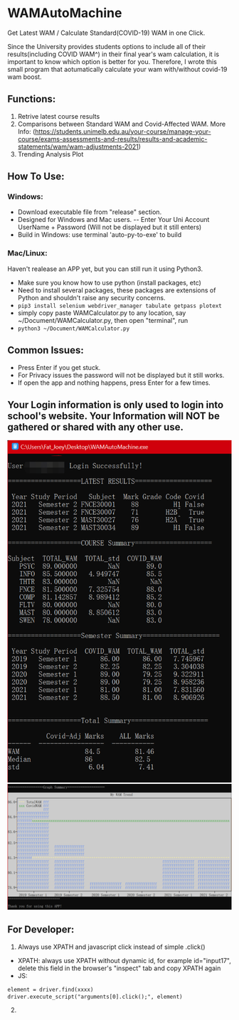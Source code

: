 # WAMAutoMachine
Get Latest WAM / Calculate Standard(COVID-19) WAM in one Click.

Since the University provides students options to include all of their results(including COVID WAM^) in their final year's wam calculation, it is important to know which option is better for you.
Therefore, I wrote this small program that aotumatically calculate your wam with/without covid-19 wam boost.

## Functions:
1. Retrive latest course results
2. Comparisons between Standard WAM and Covid-Affected WAM.  More Info: (https://students.unimelb.edu.au/your-course/manage-your-course/exams-assessments-and-results/results-and-academic-statements/wam/wam-adjustments-2021)
3. Trending Analysis Plot

## How To Use:
### Windows:
- Download executable file from "release" section.
- Designed for Windows and Mac users.
-- Enter Your Uni Account UserName + Password (Will not be displayed but it still enters)
- Build in Windows: use terminal 'auto-py-to-exe' to build
### Mac/Linux:
Haven't realease an APP yet, but you can still run it using Python3.
- Make sure you know how to use python (install packages, etc)
- Need to install several packages, these packages are extensions of Python and shouldn't raise any security concerns.
- ```pip3 install selenium webdriver_manager tabulate getpass plotext```
- simply copy paste WAMCalculator.py to any location, say ~/Document/WAMCalculator.py, then open "terminal", run
- ```python3 ~/Document/WAMCalculator.py```

## Common Issues:
- Press Enter if you get stuck.
- For Privacy issues the password will not be displayed but it still works.
- If open the app and nothing happens, press Enter for a few times.


## Your Login information is only used to login into school's website. Your Information will NOT be gathered or shared with any other use.

![plot](./pics/pc1.webp)
![plot](./pics/pc2.webp)

## For Developer: 
1. Always use XPATH and javascript click instead of simple .click()
- XPATH: always use XPATH without dynamic id, for example id="input17", delete this field in the browser's "inspect" tab and copy XPATH again 
- JS:
```
element = driver.find(xxxx) 
driver.execute_script("arguments[0].click();", element)
```
2.